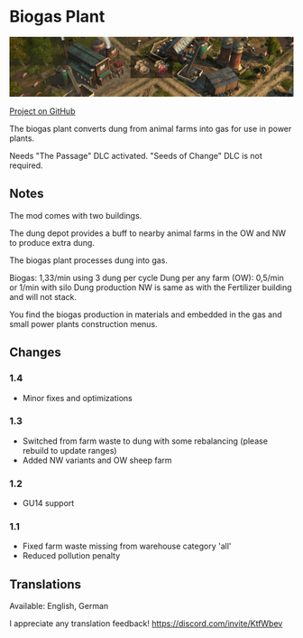 # Biogas Plant

![](./banner.png)

[Project on GitHub](https://github.com/jakobharder/anno-1800-jakobs-mods)

The biogas plant converts dung from animal farms into gas for use in power plants.

Needs "The Passage" DLC activated. "Seeds of Change" DLC is not required.

## Notes

The mod comes with two buildings.

The dung depot provides a buff to nearby animal farms in the OW and NW to produce extra dung.

The biogas plant processes dung into gas.

Biogas: 1,33/min using 3 dung per cycle
Dung per any farm (OW): 0,5/min or 1/min with silo
Dung production NW is same as with the Fertilizer building and will not stack.

You find the biogas production in materials and embedded in the gas and small power plants construction menus.

## Changes

### 1.4

- Minor fixes and optimizations

### 1.3

- Switched from farm waste to dung with some rebalancing
  (please rebuild to update ranges)
- Added NW variants and OW sheep farm

### 1.2

- GU14 support

### 1.1

- Fixed farm waste missing from warehouse category 'all'
- Reduced pollution penalty

## Translations

Available: English, German

I appreciate any translation feedback! https://discord.com/invite/KtfWbev
